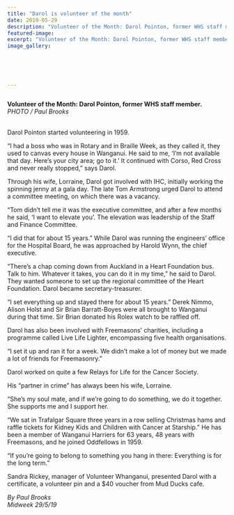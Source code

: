 ```yaml
---
title: "Darol is volunteer of the month"
date: 2019-05-29
description: "Volunteer of the Month: Darol Pointon, former WHS staff member..."
featured-image: 
excerpt: "Volunteer of the Month: Darol Pointon, former WHS staff member."
image_gallery:
    
    
    
    
    
---
```


<p><img src="https://i.prcdn.co/img?regionKey=6H%2f7MQ12GFhx%2f8kDgGf3iQ%3d%3d" alt="" /></p>
<p><strong data-bind="text: imageTitle">Volunteer of the Month: Darol Pointon, former WHS staff member.<br /></strong><em>PHOTO / Paul Brooks<br /><br /></em></p>
<p data-bind="text: $data">Darol Pointon started volunteering in 1959.</p>
<p data-bind="text: $data">&ldquo;I had a boss who was in Rotary and in Braille Week, as they called it, they used to canvas every house in Wanganui. He said to me, &lsquo;I&rsquo;m not available that day. Here&rsquo;s your city area; go to it.&rsquo; It continued with Corso, Red Cross and never really stopped,&rdquo; says Darol.</p>
<p data-bind="text: $data">Through his wife, Lorraine, Darol got involved with IHC, initially working the spinning jenny at a gala day. The late Tom Armstrong urged Darol to attend a committee meeting, on which there was a vacancy.</p>
<p data-bind="text: $data">&ldquo;Tom didn&rsquo;t tell me it was the executive committee, and after a few months he said, &lsquo;I want to elevate you&rsquo;. The elevation was leadership of the Staff and Finance Committee.</p>
<p data-bind="text: $data">&ldquo;I did that for about 15 years.&rdquo; While Darol was running the engineers&rsquo; office for the Hospital Board, he was approached by Harold Wynn, the chief executive.</p>
<p data-bind="text: $data">&ldquo;There&rsquo;s a chap coming down from Auckland in a Heart Foundation bus. Talk to him. Whatever it takes, you can do it in my time,&rdquo; he said to Darol. They wanted someone to set up the regional committee of the Heart Foundation. Darol became secretary-treasurer.</p>
<p data-bind="text: $data">&ldquo;I set everything up and stayed there for about 15 years.&rdquo; Derek Nimmo, Alison Holst and Sir Brian Barratt-Boyes were all brought to Wanganui during that time. Sir Brian donated his Rolex watch to be raffled off.</p>
<p data-bind="text: $data">Darol has also been involved with Freemasons&rsquo; charities, including a programme called Live Life Lighter, encompassing five health organisations.</p>
<p data-bind="text: $data">&ldquo;I set it up and ran it for a week. We didn&rsquo;t make a lot of money but we made a lot of friends for Freemasonry.&rdquo;</p>
<p data-bind="text: $data">Darol worked on quite a few Relays for Life for the Cancer Society.</p>
<p data-bind="text: $data">His &ldquo;partner in crime&rdquo; has always been his wife, Lorraine.</p>
<p data-bind="text: $data">&ldquo;She&rsquo;s my soul mate, and if we&rsquo;re going to do something, we do it together. She supports me and I support her.</p>
<p data-bind="text: $data">&ldquo;We sat in Trafalgar Square three years in a row selling Christmas hams and raffle tickets for Kidney Kids and Children with Cancer at Starship.&rdquo; He has been a member of Wanganui Harriers for 63 years, 48 years with Freemasons, and he joined Oddfellows in 1959.</p>
<p data-bind="text: $data">&ldquo;If you&rsquo;re going to belong to something you hang in there: Everything is for the long term.&rdquo;</p>
<p data-bind="text: $data">Sandra Rickey, manager of Volunteer Whanganui, presented Darol with a certificate, a volunteer pin and a $40 voucher from Mud Ducks cafe.</p>
<p data-bind="text: $data"><em>By Paul Brooks</em><br /><em>Midweek 29/5/19</em></p>

